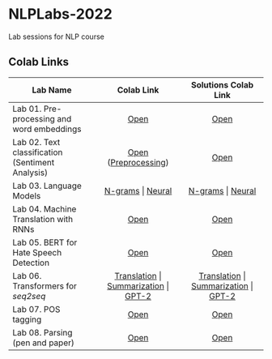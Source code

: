 # NLPLabs-2022

Lab sessions for NLP course

## Colab Links

| Lab Name                                         | Colab Link                                                                                                                                                                                                                                                                                                                                                                                                                                                     | Solutions Colab Link                                                                                                                                                                                                                                                                                                                                                                                                                                                                         |
|--------------------------------------------------|:--------------------------------------------------------------------------------------------------------------------------------------------------------------------------------------------------------------------------------------------------------------------------------------------------------------------------------------------------------------------------------------------------------------------------------------------------------------:|:--------------------------------------------------------------------------------------------------------------------------------------------------------------------------------------------------------------------------------------------------------------------------------------------------------------------------------------------------------------------------------------------------------------------------------------------------------------------------------------------:|
| Lab 01. Pre-processing and word embeddings       | [Open](https://colab.research.google.com/github/ImperialNLP/NLPLabs-2022/blob/main/lab01-preprocessing-and-word-embeddings/lab01_PreprocessingAndEmbeddings.ipynb)                                                                                                                                                                                                                                                                                             | [Open](https://colab.research.google.com/github/ImperialNLP/NLPLabs-2022/blob/main/lab01-preprocessing-and-word-embeddings/lab01_solutions.ipynb)                                                                                                                                                                                                                                                                                                                                            |
| Lab 02. Text classification (Sentiment Analysis) | [Open](https://colab.research.google.com/github/ImperialNLP/NLPLabs-2022/blob/main/lab02-sentiment-classification/lab02.ipynb#scrollTo=FE8B9-L8U0aZ) ([Preprocessing](https://colab.research.google.com/github/ImperialNLP/NLPLabs-2022/blob/main/lab02-sentiment-classification/Preprocessing_with_torchtext.ipynb))                                                                                                                                          | [Open](https://colab.research.google.com/github/ImperialNLP/NLPLabs-2022/blob/main/lab02-sentiment-classification/lab02_solutions.ipynb)                                                                                                                                                                                                                                                                                                                                                     |
| Lab 03. Language Models                          | [N-grams](https://colab.research.google.com/github/ImperialNLP/NLPLabs-2022/blob/main/lab03-language-models/lab03_1_NgramLMs.ipynb) \| [Neural](https://colab.research.google.com/github/ImperialNLP/NLPLabs-2022/blob/main/lab03-language-models/lab03_2_NeuralLMs.ipynb)                                                                                                                                                                                     | [N-grams](https://colab.research.google.com/github/ImperialNLP/NLPLabs-2022/blob/main/lab03-language-models/lab03_1_NgramLMs_Solutions.ipynb) \| [Neural](https://colab.research.google.com/github/ImperialNLP/NLPLabs-2022/blob/main/lab03-language-models/lab03_2_NeuralLMs_Solutions.ipynb)                                                                                                                                                                                               |
| Lab 04. Machine Translation with RNNs            | [Open](https://colab.research.google.com/github/ImperialNLP/NLPLabs-2022/blob/main/lab04-MT-with-RNNs/lab04_mt.ipynb)                                                                                                                                                                                                                                                                                                                                          | [Open](https://colab.research.google.com/github/ImperialNLP/NLPLabs-2022/blob/main/lab04-MT-with-RNNs/lab04_mt_solutions.ipynb#scrollTo=1eLd2J2B1i2u)                                                                                                                                                                                                                                                                                                                                        |
| Lab 05. BERT for Hate Speech Detection           | [Open](https://colab.research.google.com/github/ImperialNLP/NLPLabs-2022/blob/main/lab05-BERT-for-hate-speech-detection/lab05.ipynb)                                                                                                                                                                                                                                                                                                                           | [Open](https://colab.research.google.com/github/ImperialNLP/NLPLabs-2022/blob/main/lab05-BERT-for-hate-speech-detection/lab05_solutions.ipynb)                                                                                                                                                                                                                                                                                                                                               |
| Lab 06. Transformers for *seq2seq*               | [Translation](https://colab.research.google.com/github/ImperialNLP/NLPLabs-2022/blob/main/lab06-seq2seq-Transformers/00-translation/lab.ipynb) \| [Summarization](https://colab.research.google.com/github/ImperialNLP/NLPLabs-2022/blob/main/lab06-seq2seq-Transformers/01-summarization/t5-sum.ipynb) \| [GPT-2](https://colab.research.google.com/github/ImperialNLP/NLPLabs-2022/blob/main/lab06-seq2seq-Transformers/02-decoding-with-gpt2/gpt-gen.ipynb) | [Translation](https://colab.research.google.com/github/ImperialNLP/NLPLabs-2022/blob/main/lab06-seq2seq-Transformers/00-translation/lab_solutions.ipynb) \| [Summarization](https://colab.research.google.com/github/ImperialNLP/NLPLabs-2022/blob/main/lab06-seq2seq-Transformers/01-summarization/t5-sum-solutions.ipynb) \| [GPT-2](https://colab.research.google.com/github/ImperialNLP/NLPLabs-2022/blob/main/lab06-seq2seq-Transformers/02-decoding-with-gpt2/gpt-gen-solutions.ipynb) |
| Lab 07. POS tagging                              | [Open](https://colab.research.google.com/github/ImperialNLP/NLPLabs-2022/blob/main/lab07-POStagging/lab07_POStagging.ipynb)                                                                                                                                                                                                                                                                                                                                    | [Open](https://colab.research.google.com/github/ImperialNLP/NLPLabs-2022/blob/main/lab07-POStagging/lab07_POStagging_solutions.ipynb)                                                                                                                                                                                                                                                                                                                                                        |
| Lab 08. Parsing (pen and paper)                  | [Open](https://github.com/ImperialNLP/NLPLabs-2022/blob/main/lab08-parsing/lab08-parsing-lab-questions.pdf)                                                                                                                                                                                                                                                                                                                                                    | [Open](https://github.com/ImperialNLP/NLPLabs-2022/blob/main/lab08-parsing/lab08-parsing-lab-solutions.pdf)                                                                                                                                                                                                                                                                                                                                                                                  |
